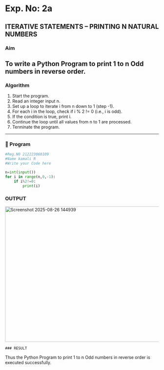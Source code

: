 # Exp. No: 2a  
## ITERATIVE STATEMENTS – PRINTING N NATURAL NUMBERS

###  Aim
To write a Python Program to print 1 to n Odd numbers in reverse order.
---

###  Algorithm

1. Start the program.
2. Read an integer input n.
3. Set up a loop to iterate i from n down to 1 (step -1).
4. For each i in the loop, check if i % 2 != 0 (i.e., i is odd).
5. If the condition is true, print i.
6. Continue the loop until all values from n to 1 are processed.
7. Terminate the program.

---

### 🧾 Program

```python
#Reg.NO 212223060109
#Name kamali R
#Write your Code here

n=int(input())
for i in range(n,0,-1):
    if i%2!=0:
        print(i)

```
### OUTPUT

<img width="933" height="444" alt="Screenshot 2025-08-26 144939" src="https://github.com/user-attachments/assets/98a1564c-4af5-491c-a74c-a7c2d11dc82b" />

```
### RESULT
```
Thus the Python Program to print 1 to n Odd numbers in reverse order is executed successfully.
```

